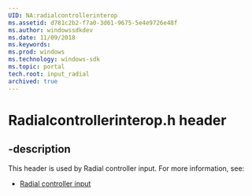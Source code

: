 ```yaml
---
UID: NA:radialcontrollerinterop
ms.assetid: d781c2b2-f7a0-3d61-9675-5e4e9726e48f
ms.author: windowssdkdev
ms.date: 11/09/2018
ms.keywords: 
ms.prod: windows
ms.technology: windows-sdk
ms.topic: portal
tech.root: input_radial
archived: true
---
```


# Radialcontrollerinterop.h header


## -description


This header is used by Radial controller input. For more information, see:

- [Radial controller input](../_input_radial)
